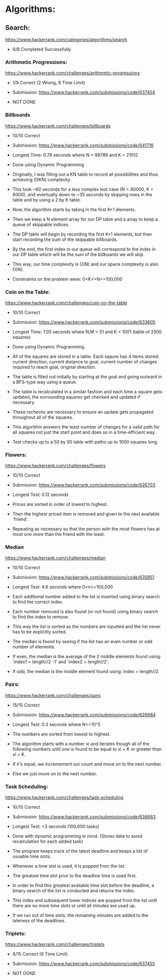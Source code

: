 # Algorithms:

## Search:
https://www.hackerrank.com/categories/algorithms/search

- 6/8 Completed Successfully

### Arithmetic Progressions:
https://www.hackerrank.com/challenges/arithmetic-progressions

- 1/9 Correct (2 Wrong, 6 Time Limit)
- Submission: https://www.hackerrank.com/submissions/code/637454

- NOT DONE

### Billboards
https://www.hackerrank.com/challenges/billboards

- 10/10 Correct
- Submission: https://www.hackerrank.com/submissions/code/641716
- Longest Time: 0.78 seconds where N = 98789 and K = 21012

- Done using Dynamic Programming
- Originally, I was filling out a KN table to record all possibilities and thus achieving O(KN) complexity.
- This took ~60 seconds for a less complex test case (N = 40000, K = 6000), and eventually down to ~35 seconds by skipping rows in the table and by using a 2 by K table.
- Now, the algorithm starts by taking in the first K+1 elements.
- Then we keep a N element array for our DP table and a array to keep a queue of skippable indices.
- The DP table will begin by recording the first K+1 elements, but then start recording the sum of the skippable billboards.
- By the end, the first index in our queue will correspond to the index in our DP table which will be the sum of the billboards we will skip.
- This way, our time complexity is O(N) and our space complexity is also O(N).
- Constraints on the problem were: 0<K<=N<=100,000

### Coin on the Table:
https://www.hackerrank.com/challenges/coin-on-the-table

- 10/10 Correct
- Submission: https://www.hackerrank.com/submissions/code/633605
- Longest Time: 7.05 seconds where N,M < 51 and K < 1001 (table of 2500 squares)

- Done using Dynamic Programming.
- All of the squares are stored in a table. Each sqaure has 4 items stored: current direction, current distance to goal, current number of changes required to reach goal, original direction.
- The table is filled out initially by starting at the goal and going outward in a BFS-type way using a queue.
- The table is recalculated in a similar fashion and each time a square gets updated, the surrounding squares get checked and updated if necessary.
- These rechecks are necessary to ensure an update gets propagated throughout all of the squares.
- This algorithm answers the least number of changes for a valid path for all squares not just the start point and does so in a time-efficient way.
- Test checks up to a 50 by 50 table with paths up to 1000 squares long.

### Flowers:
https://www.hackerrank.com/challenges/flowers

- 10/10 Correct
- Submission: https://www.hackerrank.com/submissions/code/626703
- Longest Test: 0.12 seconds

- Prices are sorted in order of lowest to highest.
- Then the highest priced item is removed and given to the next available 'friend'.
- Repeating as necessary so that the person with the most flowers has at most one more than the friend with the least.

### Median
https://www.hackerrank.com/challenges/median

- 10/10 Correct
- Submission: https://www.hackerrank.com/submissions/code/635851
- Longest Test: 4.6 seconds where 0<n<=100,000

- Each additional number added to the list is inserted using binary search to find the correct index.
- Each number removed is also found (or not found) using binary search to find the index to remove.
- This way the list is sorted as the numbers are inputted and the list never has to be explicitly sorted.
- The median is found by seeing if the list has an even number or odd number of elements.
- If even, the median is the average of the 2 middle elements found using: 'index1 = length//2 -1' and 'index2 = length//2'.
- If odd, the median is the middle element found using: index = length//2

### Pairs:
https://www.hackerrank.com/challenges/pairs

- 15/15 Correct
- Submission: https://www.hackerrank.com/submissions/code/626684
- Longest Test: 0.3 seconds where N<=10^5

- The numbers are sorted from lowest to highest.
- The algorithm starts with a number xi and iterates though all of the following numbers until one is found to be equal to xi + K or greater than xi + K.
- If it's equal, we incremement our count and move on to the next number.
- Else we just move on to the next number.

### Task Scheduling:
https://www.hackerrank.com/challenges/task-scheduling

- 10/10 Correct
- Submission: https://www.hackerrank.com/submissions/code/636683
- Longest Test: <3 seconds (100,000 tasks)

- Done with dynamic programming in mind. (Stores data to avoid recalculation for each added task)
- The program keeps track of the latest deadline and keeps a list of usuable time slots.
- Whenever a time slot is used, it is popped from the list.
- The greatest time slot prior to the deadline time is used first.
- In order to find this greatest available time slot before the deadline, a binary search of the list is conducted and returns the index.
- This index and subsequent lower indices are popped from the list until there are no more time slots or until all minutes are used up.
- If we run out of time slots, the remaining minutes are added to the lateness of the deadlines.

### Triplets:
https://www.hackerrank.com/challenges/triplets

- 6/15 Correct (9 Time Limit)
- Submission: https://www.hackerrank.com/submissions/code/637455

- NOT DONE
